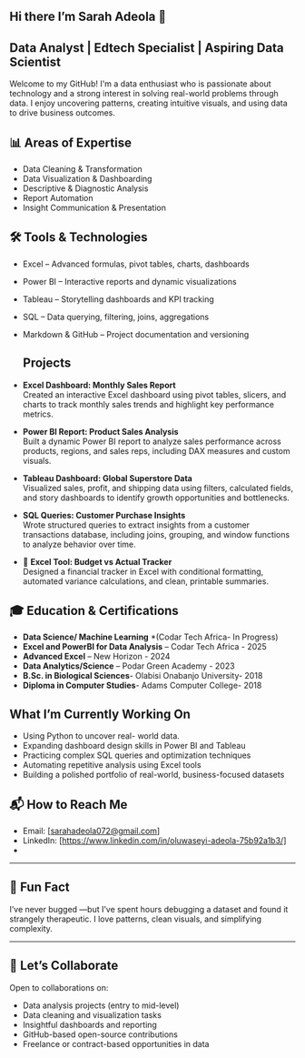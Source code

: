 ## Hi there I’m Sarah Adeola 👋

## Data Analyst | Edtech Specialist  | Aspiring Data Scientist
Welcome to my GitHub! I'm a data enthusiast who is passionate about technology and a strong interest in solving real-world problems through data. I enjoy uncovering patterns, creating intuitive visuals, and using data to drive business outcomes.

## 📊 Areas of Expertise

- Data Cleaning & Transformation  
- Data Visualization & Dashboarding  
- Descriptive & Diagnostic Analysis  
- Report Automation  
- Insight Communication & Presentation

## 🛠️ Tools & Technologies

- Excel – Advanced formulas, pivot tables, charts, dashboards  
- Power BI – Interactive reports and dynamic visualizations  
- Tableau – Storytelling dashboards and KPI tracking  
- SQL – Data querying, filtering, joins, aggregations  
- Markdown & GitHub – Project documentation and versioning

  ##  Projects

-  **Excel Dashboard: Monthly Sales Report**  
  Created an interactive Excel dashboard using pivot tables, slicers, and charts to track monthly sales trends and highlight key performance metrics.

-  **Power BI Report: Product Sales Analysis**  
  Built a dynamic Power BI report to analyze sales performance across products, regions, and sales reps, including DAX measures and custom visuals.

-  **Tableau Dashboard: Global Superstore Data**  
  Visualized sales, profit, and shipping data using filters, calculated fields, and story dashboards to identify growth opportunities and bottlenecks.

-  **SQL Queries: Customer Purchase Insights**  
  Wrote structured queries to extract insights from a customer transactions database, including joins, grouping, and window functions to analyze behavior over time.

- 📁 **Excel Tool: Budget vs Actual Tracker**  
  Designed a financial tracker in Excel with conditional formatting, automated variance calculations, and clean, printable summaries.


## 🎓 Education & Certifications

- **Data Science/ Machine Learning** *(Codar Tech Africa- In Progress)
- **Excel and PowerBI for Data Analysis** – Codar Tech Africa - 2025
- **Advanced Excel** – New Horizon  - 2024
- **Data Analytics/Science** – Podar Green Academy - 2023
- **B.Sc. in Biological Sciences**- Olabisi Onabanjo University- 2018
- **Diploma in Computer Studies**- Adams Computer College- 2018

##  What I’m Currently Working On
- Using Python to uncover real- world data.
- Expanding dashboard design skills in Power BI and Tableau  
- Practicing complex SQL queries and optimization techniques  
- Automating repetitive analysis using Excel tools  
- Building a polished portfolio of real-world, business-focused datasets


## 📬 How to Reach Me

-  Email: [sarahadeola072@gmail.com]  
-  LinkedIn: [https://www.linkedin.com/in/oluwaseyi-adeola-75b92a1b3/]  
-

---

## 🎉 Fun Fact

I’ve never bugged —but I’ve spent hours debugging a dataset and found it strangely therapeutic. I love patterns, clean visuals, and simplifying complexity.

---

 ## 🤝 Let’s Collaborate
Open to collaborations on:
- Data analysis projects (entry to mid-level)  
- Data cleaning and visualization tasks  
- Insightful dashboards and reporting  
- GitHub-based open-source contributions  
- Freelance or contract-based opportunities in data


<!--
**Sarahdtechy/Sarahdtechy** is a ✨ _special_ ✨ repository because its `README.md` (this file) appears on your GitHub profile.

  
- 🔭 I’m currently working on ...
- 🌱 I’m currently learning ...
- 👯 I’m looking to collaborate on ...
- 🤔 I’m looking for help with ...
- 💬 Ask me about ...
- 📫 How to reach me: ...
- 😄 Pronouns: ...
- ⚡ Fun fact: ...
-->
